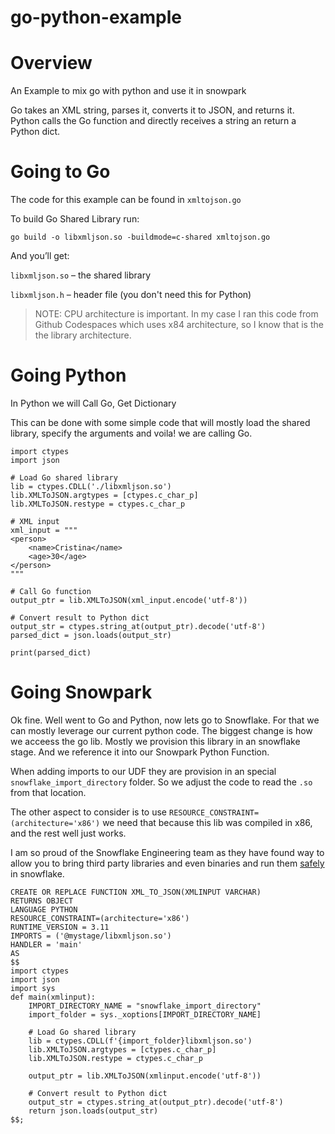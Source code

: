 # go-python-example

# Overview 
An Example to mix go with python and use it in snowpark

Go takes an XML string, parses it, converts it to JSON, and returns it.
Python calls the Go function and directly receives a string an return a Python dict.


# Going to Go

The code for this example can be found in `xmltojson.go`

To build Go Shared Library run:
```
go build -o libxmljson.so -buildmode=c-shared xmltojson.go
```

And you’ll get:

`libxmljson.so` – the shared library

`libxmljson.h` – header file (you don't need this for Python)

> NOTE: CPU architecture is important. In my case I ran this code from Github Codespaces which
uses x84 architecture, so I know that is the the library architecture.

# Going Python

In Python we will Call Go, Get Dictionary

This can be done with some simple code that will mostly load the shared library, specify the arguments and voila! we are calling Go.

```
import ctypes
import json

# Load Go shared library
lib = ctypes.CDLL('./libxmljson.so')
lib.XMLToJSON.argtypes = [ctypes.c_char_p]
lib.XMLToJSON.restype = ctypes.c_char_p

# XML input
xml_input = """
<person>
    <name>Cristina</name>
    <age>30</age>
</person>
"""

# Call Go function
output_ptr = lib.XMLToJSON(xml_input.encode('utf-8'))

# Convert result to Python dict
output_str = ctypes.string_at(output_ptr).decode('utf-8')
parsed_dict = json.loads(output_str)

print(parsed_dict)

```


# Going Snowpark

Ok fine. Well went to Go and Python, now lets go to Snowflake. For that we can mostly leverage our current python code. The biggest change is how we acceess the go lib. 
Mostly we provision this library in an snowflake stage. And we reference it into our Snowpark Python Function.

When adding imports to our UDF they are provision in an special `snowflake_import_directory` folder. So we adjust the code to read the `.so` from that location.

The other aspect to consider is to use `RESOURCE_CONSTRAINT=(architecture='x86')` we need that because this lib was compiled in x86, and the rest well just works.

I am so proud of the Snowflake Engineering team as they have found way to allow you to bring third party libraries and even binaries and run them [safely](https://medium.com/snowflake/snowpark-protection-through-java-scala-and-python-isolation-f8d10be61d56) in snowflake. 


```
CREATE OR REPLACE FUNCTION XML_TO_JSON(XMLINPUT VARCHAR) 
RETURNS OBJECT
LANGUAGE PYTHON
RESOURCE_CONSTRAINT=(architecture='x86')
RUNTIME_VERSION = 3.11
IMPORTS = ('@mystage/libxmljson.so')
HANDLER = 'main'
AS 
$$
import ctypes
import json
import sys
def main(xmlinput):
    IMPORT_DIRECTORY_NAME = "snowflake_import_directory"
    import_folder = sys._xoptions[IMPORT_DIRECTORY_NAME]

    # Load Go shared library
    lib = ctypes.CDLL(f'{import_folder}libxmljson.so')
    lib.XMLToJSON.argtypes = [ctypes.c_char_p]
    lib.XMLToJSON.restype = ctypes.c_char_p

    output_ptr = lib.XMLToJSON(xmlinput.encode('utf-8'))

    # Convert result to Python dict
    output_str = ctypes.string_at(output_ptr).decode('utf-8')
    return json.loads(output_str)
$$;
```